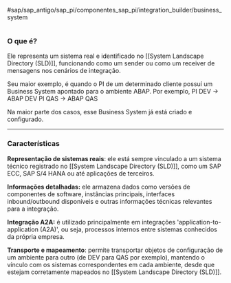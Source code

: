 #sap/sap_antigo/sap_pi/componentes_sap_pi/integration_builder/business_system 

```table-of-contents
```
### O que é?
Ele representa um sistema real e identificado no [[System Landscape Directory (SLD)]], funcionando como um sender ou como um receiver de mensagens nos cenários de integração.

Seu maior exemplo, é quando o PI de um determinado cliente possuí um Business System apontado para o ambiente ABAP. Por exemplo,
PI DEV -> ABAP DEV
PI QAS -> ABAP QAS

Na maior parte dos casos, esse Business System já está criado e configurado.

---
### Características
**Representação de sistemas reais**: ele está sempre vinculado a um sistema técnico registrado no [[System Landscape Directory (SLD)]], como um SAP ECC, SAP S/4 HANA ou até aplicações de terceiros.

**Informações detalhadas:** ele armazena dados como versões de componentes de software, instâncias principais, interfaces inbound/outbound disponíveis e outras informações técnicas relevantes para a integração.

**Integração A2A:** é utilizado principalmente em integrações 'application-to-application (A2A)', ou seja, processos internos entre sistemas conhecidos da própria empresa.

**Transporte e mapeamento**: permite transportar objetos de configuração de um ambiente para outro (de DEV para QAS por exemplo), mantendo o vínculo com os sistemas correspondentes em cada ambiente, desde que estejam corretamente mapeados no [[System Landscape Directory (SLD)]].
